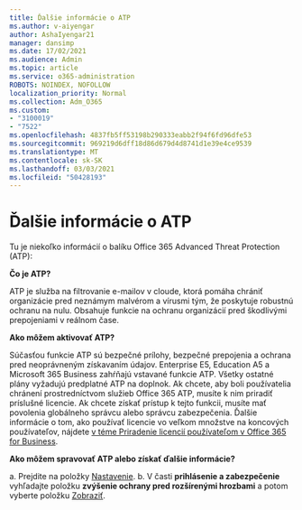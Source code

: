 ```yaml
---
title: Ďalšie informácie o ATP
ms.author: v-aiyengar
author: AshaIyengar21
manager: dansimp
ms.date: 17/02/2021
ms.audience: Admin
ms.topic: article
ms.service: o365-administration
ROBOTS: NOINDEX, NOFOLLOW
localization_priority: Normal
ms.collection: Adm_O365
ms.custom:
- "3100019"
- "7522"
ms.openlocfilehash: 4837fb5ff53198b290333eabb2f94f6fd96dfe53
ms.sourcegitcommit: 969219d6dff18d86d679d4d8741d1e39e4ce9539
ms.translationtype: MT
ms.contentlocale: sk-SK
ms.lasthandoff: 03/03/2021
ms.locfileid: "50428193"
---
```

# <a name="learn-about-atp"></a>Ďalšie informácie o ATP

Tu je niekoľko informácií o balíku Office 365 Advanced Threat Protection (ATP):

**Čo je ATP?**

ATP je služba na filtrovanie e-mailov v cloude, ktorá pomáha chrániť organizácie pred neznámym malvérom a vírusmi tým, že poskytuje robustnú ochranu na nulu. Obsahuje funkcie na ochranu organizácií pred škodlivými prepojeniami v reálnom čase.

**Ako môžem aktivovať ATP?**

Súčasťou funkcie ATP sú bezpečné prílohy, bezpečné prepojenia a ochrana pred neoprávneným získavaním údajov. Enterprise E5, Education A5 a Microsoft 365 Business zahŕňajú vstavané funkcie ATP. Všetky ostatné plány vyžadujú predplatné ATP na doplnok. Ak chcete, aby boli používatelia chránení prostredníctvom služieb Office 365 ATP, musíte k nim priradiť príslušné licencie. Ak chcete získať prístup k tejto funkcii, musíte mať povolenia globálneho správcu alebo správcu zabezpečenia. Ďalšie informácie o tom, ako používať licencie vo veľkom množstve na koncových používateľov, nájdete [v téme Priradenie licencií používateľom v Office 365 for Business](https://go.microsoft.com/fwlink/?linkid=2093435).

**Ako môžem spravovať ATP alebo získať ďalšie informácie?**

a. Prejdite na položky [Nastavenie](https://go.microsoft.com/fwlink/p/?linkid=2075721).
b. V časti **prihlásenie a zabezpečenie** vyhľadajte položku **zvýšenie ochrany pred rozšírenými hrozbami** a potom vyberte položku [Zobraziť](https://go.microsoft.com/fwlink/?linkid=2109302).
